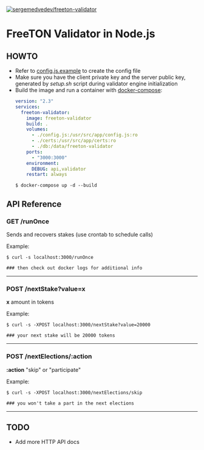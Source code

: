 [![sergemedvedev/freeton-validator](https://img.shields.io/docker/cloud/build/sergemedvedev/freeton-staking-manager.svg)](https://hub.docker.com/r/sergemedvedev/freeton-staking-manager)

# FreeTON Validator in Node.js

## HOWTO

- Refer to [config.js.example](config.js.example) to create the config file
- Make sure you have the client private key and the server public key, generated by _setup.sh_ script during validator engine initialization
- Build the image and run a container with [docker-compose](docker-compose.yml):
    ```yaml
    version: "2.3"
    services:
      freeton-validator:
        image: freeton-validator
        build: .
        volumes:
          - ./config.js:/usr/src/app/config.js:ro
          - ./certs:/usr/src/app/certs:ro
          - ./db:/data/freeton-validator
        ports:
          - "3000:3000"
        environment:
          DEBUG: api,validator
        restart: always
    ```
    ```console
    $ docker-compose up -d --build
    ```

## API Reference

### GET /runOnce
Sends and recovers stakes (use crontab to schedule calls)

Example:
```console
$ curl -s localhost:3000/runOnce

### then check out docker logs for additional info
```

---

### POST /nextStake?value=x
__x__ amount in tokens

Example:
```console
$ curl -s -XPOST localhost:3000/nextStake?value=20000

### your next stake will be 20000 tokens
```

---

### POST /nextElections/:action
__:action__ "skip" or "participate"

Example:
```console
$ curl -s -XPOST localhost:3000/nextElections/skip

### you won't take a part in the next elections
```

---

## TODO

- Add more HTTP API docs